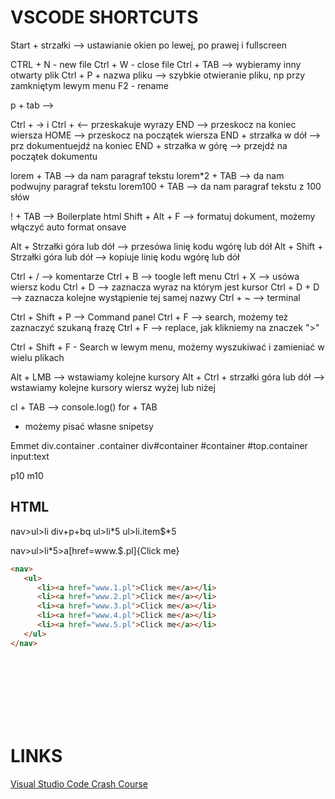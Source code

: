 # VSCODE SHORTCUTS

Start + strzałki --> ustawianie okien po lewej, po prawej i fullscreen

CTRL + N - new file
Ctrl + W - close file
Ctrl + TAB --> wybieramy inny otwarty plik
Ctrl + P + nazwa pliku --> szybkie otwieranie pliku, np przy zamkniętym lewym menu
F2 - rename

p + tab --> <p></p>
Ctrl + -> i Ctrl + <-- przeskakuje wyrazy
END --> przeskocz na koniec wiersza
HOME --> przeskocz na początek wiersza
END + strzałka w dół --> prz dokumentuejdź na koniec
END + strzałka w górę --> przejdź na początek dokumentu

lorem + TAB --> da nam paragraf tekstu
lorem\*2 + TAB --> da nam podwujny paragraf tekstu
lorem100 + TAB --> da nam paragraf tekstu z 100 słów

! + TAB --> Boilerplate html
Shift + Alt + F --> formatuj dokument, możemy włączyć auto format onsave

Alt + Strzałki góra lub dół --> przesówa linię kodu wgórę lub dół
Alt + Shift + Strzałki góra lub dół --> kopiuje linię kodu wgórę lub dół

Ctrl + / --> komentarze
Ctrl + B --> toogle left menu
Ctrl + X --> usówa wiersz kodu
Ctrl + D --> zaznacza wyraz na którym jest kursor
Ctrl + D + D --> zaznacza kolejne wystąpienie tej samej nazwy
Ctrl + ~ --> terminal

Ctrl + Shift + P --> Command panel
Ctrl + F --> search, możemy też zaznaczyć szukaną frazę
Ctrl + F --> replace, jak klikniemy na znaczek ">"

Ctrl + Shift + F - Search w lewym menu, możemy wyszukiwać i zamieniać w wielu plikach

Alt + LMB --> wstawiamy kolejne kursory
Alt + Ctrl + strzałki góra lub dół --> wstawiamy kolejne kursory wiersz wyżej lub niżej

<!-- JAVASCRIPT -->

cl + TAB --> console.log()
for + TAB

-  możemy pisać własne snipetsy

Emmet
div.container
.container
div#container
#container
#top.container
input:text

<!-- CSS -->

p10
m10

## HTML

nav>ul>li
div+p+bq
ul>li*5
ul>li.item$*5

nav>ul>li\*5>a[href=www.$.pl]{Click me}

```html
<nav>
   <ul>
      <li><a href="www.1.pl">Click me</a></li>
      <li><a href="www.2.pl">Click me</a></li>
      <li><a href="www.3.pl">Click me</a></li>
      <li><a href="www.4.pl">Click me</a></li>
      <li><a href="www.5.pl">Click me</a></li>
   </ul>
</nav>
```

<br>
<br>
<br>
<br>
<br>
<br>

# LINKS

[Visual Studio Code Crash Course](https://www.youtube.com/watch?v=WPqXP_kLzpo)
